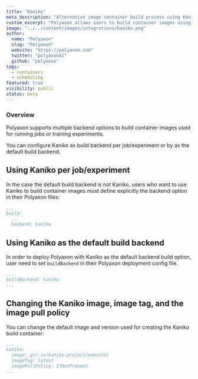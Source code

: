 ```yaml
---
title: "Kaniko"
meta_description: "Alternative image container build process using Kaniko for Polyaxon."
custom_excerpt: "Polyaxon allows users to build container images using the Kaniko project."
image: "../../content/images/integrations/kaniko.png"
author:
  name: "Polyaxon"
  slug: "Polyaxon"
  website: "https://polyaxon.com"
  twitter: "polyaxonAI"
  github: "polyaxon"
tags: 
  - containers
  - scheduling
featured: true
visibility: public
status: beta
---
```


### Overview

Polyaxon supports multiple backend options to build container images used for running jobs or training experiments.

You can configure Kaniko as build backend per job/experiment or by as the default build backend.  

## Using Kaniko per job/experiment

In the case the default build backend is not Kaniko, 
users who want to use Kaniko to build container images must define explicitly the backend option in their Polyaxon files:

```yaml
...
build:
  ...
  backend: kaniko
```

## Using Kaniko as the default build backend
In order to deploy Polyaxon with Kaniko as the default backend build option, user need to set `buildBackend` in their Polyaxon deployment config file.

```yaml
...
buildBackend: kaniko
...
```

## Changing the Kaniko image, image tag, and the image pull policy

You can change the default image and version used for creating the Kaniko build container:

```yaml
...
kaniko:
  image: gcr.io/kaniko-project/executor
  imageTag: latest
  imagePullPolicy: IfNotPresent
...
```
